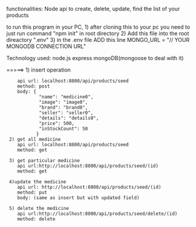 functionalities: Node api to create, delete, update, find the list of your products

to run this program in your PC, 
    1) after cloning this to your pc you need to just run command "npm init" in root directory
    2) Add this file into the root direactory ".env" 
    3) in the .env file ADD this line  MONGO_URL = "// YOUR MONGODB CONNECTION URL"

Technology used: 
    node.js 
    express 
    mongoDB(mongoose to deal with it)


=====>
    1) insert operation
    
    
        api url: localhost:8800/api/products/seed
        method: post
        body: {
                "name": "medicine0",
                "image": "image0",
                "brand": "brand0",
                "seller": "seller0",
                "details": "details0",
                "price": 500,
                "inStockCount": 50
               }
     2) get all medicine 
        api url: localhost:8800/api/products/seed
        method: get
        
     3) get particular medicine
        api url:http://localhost:8800/api/products/seed/(id)
        method: get
        
     4)update the medicine
        api url: http://localhost:8800/api/products/seed/(id)
        method: put
        body: (same as insert but with updated field)
        
     5) delete the medicine
        api url:http://localhost:8800/api/products/seed/delete/(id)
        method: delete
        
        
